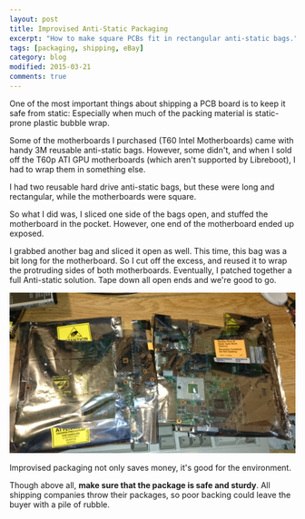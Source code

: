 ```yaml
---
layout: post
title: Improvised Anti-Static Packaging
excerpt: "How to make square PCBs fit in rectangular anti-static bags."
tags: [packaging, shipping, eBay]
category: blog
modified: 2015-03-21
comments: true
---
```


One of the most important things about shipping a PCB board is to keep it safe from static: Especially when much of the packing material is static-prone plastic bubble wrap.

Some of the motherboards I purchased (T60 Intel Motherboards) came with handy 3M reusable anti-static bags. However, some didn't, and when I sold off the T60p ATI GPU motherboards (which aren't supported by Libreboot), I had to wrap them in something else.

I had two reusable hard drive anti-static bags, but these were long and rectangular, while the motherboards were square. 

So what I did was, I sliced one side of the bags open, and stuffed the motherboard in the pocket. However, one end of the motherboard ended up exposed.

I grabbed another bag and sliced it open as well. This time, this bag was a bit long for the motherboard. So I cut off the excess, and reused it to wrap the protruding sides of both motherboards. Eventually, I patched together a full Anti-static solution. Tape down all open ends and we're good to go.

![](/images/blog/anti-static-packaging.jpg)

Improvised packaging not only saves money, it's good for the environment. 

Though above all, **make sure that the package is safe and sturdy**. All shipping companies throw their packages, so poor backing could leave the buyer with a pile of rubble.